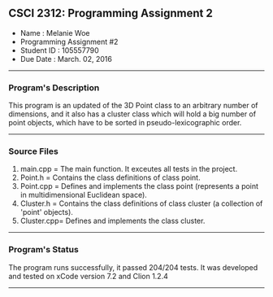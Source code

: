 ## CSCI 2312: Programming Assignment 2

- Name : Melanie Woe
- Programming Assignment #2
- Student ID : 105557790
- Due Date : March. 02, 2016

***

### Program's Description
This program is an updated of the 3D Point class to an arbitrary number of dimensions, and it also has a cluster class which will hold a big number of point objects, which have to be sorted in pseudo-lexicographic order. 

***

### Source Files 
1. main.cpp   = The main function. It exceutes all tests in the project.
2. Point.h    = Contains the class definitions of class point.
3. Point.cpp  = Defines and implements the class point (represents a point in multidimensional Euclidean space).
4. Cluster.h  = Contains the class definitions of class cluster (a collection of 'point' objects).
5. Cluster.cpp= Defines and implements the class cluster.

***

### Program's Status

The program runs successfully, it passed 204/204 tests. It was developed and tested on xCode version 7.2 and Clion 1.2.4

***
